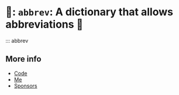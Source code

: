 # 🐜: `abbrev`: A dictionary that allows abbreviations 🐜

::: abbrev

## More info

* [ Code ]( https://github.com/rec/abbrev )
* [ Me ]( https://github.com/rec )
* [ Sponsors ]( https://github.com/sponsors/rec )
